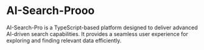 # AI-Search-Prooo
AI-Search-Pro is a TypeScript-based platform designed to deliver advanced AI-driven search capabilities. It provides a seamless user experience for exploring and finding relevant data efficiently.

